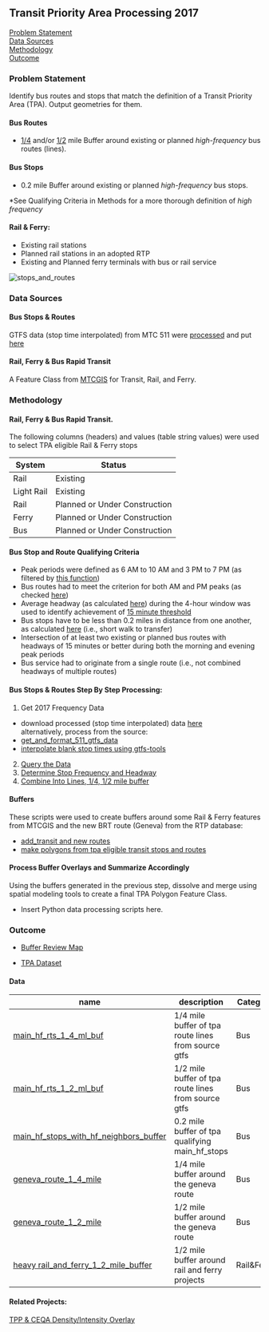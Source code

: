 ## Transit Priority Area Processing 2017

[Problem Statement](#problem-statement)   
[Data Sources](#data-sources)   
[Methodology](#methodology)   
[Outcome](#outcome)   

### Problem Statement  

Identify bus routes and stops that match the definition of a Transit Priority Area (TPA).  Output geometries for them.     
 
#### Bus Routes
-  [1/4](http://www.leginfo.ca.gov/pub/11-12/bill/asm/ab_0901-0950/ab_904_bill_20120612_amended_sen_v94.html) and/or [1/2](http://leginfo.legislature.ca.gov/faces/billCompareClient.xhtml?bill_id=201320140SB743) mile Buffer around existing or planned *high-frequency* bus routes (lines).

#### Bus Stops
-  0.2 mile Buffer around existing or planned *high-frequency* bus stops.

*See Qualifying Criteria in Methods for a more thorough definition of *high frequency*

#### Rail & Ferry:   
-  Existing rail stations
-  Planned rail stations in an adopted RTP
-  Existing and Planned ferry terminals with bus or rail service   

![stops_and_routes](http://www.fehrandpeers.com/wp-content/uploads/2016/01/SB743-transit-asset_REV-01.png)  

### Data Sources   

#### Bus Stops & Routes
GTFS data (stop time interpolated) from MTC 511 were [processed](https://github.com/MetropolitanTransportationCommission/RegionalTransitDatabase/blob/8a2ce450af213707bbc6d61dbd035363b40f058c/python/preprocess_gtfs_folders.py) and put [here](https://mtcdrive.box.com/s/41tfjd14hazu1x3qe53lt19u7fbiqdjk)      

#### Rail, Ferry & Bus Rapid Transit

A Feature Class from [MTCGIS](http://mtc.maps.arcgis.com/home/item.html?id=f998f0940316431b99ab5e4ca826133f) for Transit, Rail, and Ferry.

### Methodology   

#### Rail, Ferry & Bus Rapid Transit.  

The following columns (headers) and values (table string values) were used to select TPA eligible Rail & Ferry stops

System|Status
------|-------
Rail|Existing
Light Rail|Existing
Rail|Planned or Under Construction
Ferry|Planned or Under Construction
Bus|Planned or Under Construction

#### Bus Stop and Route Qualifying Criteria
-  Peak periods were defined as 6 AM to 10 AM and 3 PM to 7 PM (as filtered by [this function](https://github.com/MetropolitanTransportationCommission/RegionalTransitDatabase/blob/9c370d72e9fa0d788fedf33d1cbec5a844e96c19/R/r511.R#L352-L379)) 
-  Bus routes had to meet the criterion for both AM and PM peaks (as checked [here](https://github.com/MetropolitanTransportationCommission/RegionalTransitDatabase/blob/9c370d72e9fa0d788fedf33d1cbec5a844e96c19/R/priority_routes/identify_bus_tpas_and_output_geometries.R#L137-L143)) 
-  Average headway (as calculated [here](https://github.com/MetropolitanTransportationCommission/RegionalTransitDatabase/blob/9c370d72e9fa0d788fedf33d1cbec5a844e96c19/R/r511.R#L144-L159)) during the 4-hour window was used to identify achievement of [15 minute threshold](https://github.com/MetropolitanTransportationCommission/RegionalTransitDatabase/blob/master/R/priority_routes/identify_bus_tpas_and_output_geometries.R#L65-L66)  
-  Bus stops have to be less than 0.2 miles in distance from one another, as calculated [here](https://github.com/MetropolitanTransportationCommission/RegionalTransitDatabase/blob/9c370d72e9fa0d788fedf33d1cbec5a844e96c19/R/priority_routes/identify_bus_tpas_and_output_geometries.R#L198-L200) (i.e., short walk to transfer) 
-  Intersection of at least two existing or planned bus routes with headways of 15 minutes or better during both the morning and evening peak periods 
-  Bus service had to originate from a single route (i.e., not combined headways of multiple routes)  

#### Bus Stops & Routes Step By Step Processing:  
1. Get 2017 Frequency Data
-  download processed (stop time interpolated) data [here](https://mtcdrive.box.com/s/41tfjd14hazu1x3qe53lt19u7fbiqdjk)      
alternatively, process from the source:  
-  [get_and_format_511_gtfs_data](https://github.com/MetropolitanTransportationCommission/RegionalTransitDatabase/blob/master/python/get_and_format_511_for_sql.py)
-  [interpolate blank stop times using gtfs-tools](https://github.com/MetropolitanTransportationCommission/RegionalTransitDatabase/blob/8a2ce450af213707bbc6d61dbd035363b40f058c/python/preprocess_gtfs_folders.py)
2. [Query the Data](https://github.com/MetropolitanTransportationCommission/RegionalTransitDatabase/blob/0435639579044ba099a1f516bb1a896d6bc00ad0/R/priority_routes/identify_bus_tpas_and_output_geometries.R#L54)      
3. [Determine Stop Frequency and Headway](https://github.com/MetropolitanTransportationCommission/RegionalTransitDatabase/blob/0435639579044ba099a1f516bb1a896d6bc00ad0/R/priority_routes/identify_bus_tpas_and_output_geometries.R#L55-L81)  
4. [Combine Into Lines, 1/4, 1/2 mile buffer](https://github.com/MetropolitanTransportationCommission/RegionalTransitDatabase/blob/0435639579044ba099a1f516bb1a896d6bc00ad0/R/priority_routes/identify_bus_tpas_and_output_geometries.R#L156-L191)   

#### Buffers    

These scripts were used to create buffers around some Rail & Ferry features from MTCGIS and the new BRT route (Geneva) from the RTP database:

-  [add_transit and new routes](https://github.com/MetropolitanTransportationCommission/RegionalTransitDatabase/blob/a7cf88601fc73c0eca69aa6b24f2be1a9be3f04a/R/examples/add_transit_stops_new_routes_then_buffer.R)
-  [make polygons from tpa eligible transit stops and routes](https://github.com/MetropolitanTransportationCommission/RegionalTransitDatabase/blob/a7cf88601fc73c0eca69aa6b24f2be1a9be3f04a/python/make_tpa_polygons.py)

#### Process Buffer Overlays and Summarize Accordingly  
Using the buffers generated in the previous step, dissolve and merge using spatial modeling tools to create a final TPA Polygon Feature Class.  

- Insert Python data processing scripts here.

### Outcome   
-  [Buffer Review Map](http://www.arcgis.com/home/webmap/viewer.html?webmap=3f89d2b053bf4dbc81318a0e707531fb&extent=-122.5562,37.5907,-122.0491,37.8571) 

- [TPA Dataset](http://mtc.maps.arcgis.com/home/item.html?id=ff94bb94a2e64f648ae93b528ca0e7b1)
  

#### Data   

name|description|Category|Planned/Existing
-----|--------|-----|------
[main_hf_rts_1_4_ml_buf](http://mtc.maps.arcgis.com/home/item.html?id=dc818c03e86243ec8cf85b8995caab4d)|1/4 mile buffer of tpa route lines from source gtfs|Bus|Existing
[main_hf_rts_1_2_ml_buf](http://mtc.maps.arcgis.com/home/item.html?id=303f6c62df4842af8459d2cab86b80fe)|1/2 mile buffer of tpa route lines from source gtfs|Bus|Existing
[main_hf_stops_with_hf_neighbors_buffer](http://mtc.maps.arcgis.com/home/item.html?id=a239938913e24c618bea07b6f5f34d52)|0.2 mile buffer of tpa qualifying main_hf_stops|Bus|Existing
[geneva_route_1_4_mile](http://mtc.maps.arcgis.com/home/item.html?id=c076e3dd52b1422bbf2ea122bbd280f3)|1/4 mile buffer around the geneva route|Bus|Planned    
[geneva_route_1_2_mile](http://www.arcgis.com/home/item.html?id=1e65df8b816c4dd2b41c811dcbdd540c)|1/2 mile buffer around the geneva route|Bus|Planned   
[heavy rail_and_ferry_1_2_mile_buffer](http://mtc.maps.arcgis.com/home/item.html?id=1bbb5e24e8b048f6b291784920eaf61c)|1/2 mile buffer around rail and ferry projects|Rail&Ferry|Planned

#### Related Projects:

[TPP & CEQA Density/Intensity Overlay](https://github.com/MetropolitanTransportationCommission/tpp_ceqa_map_for_pba_17)     
